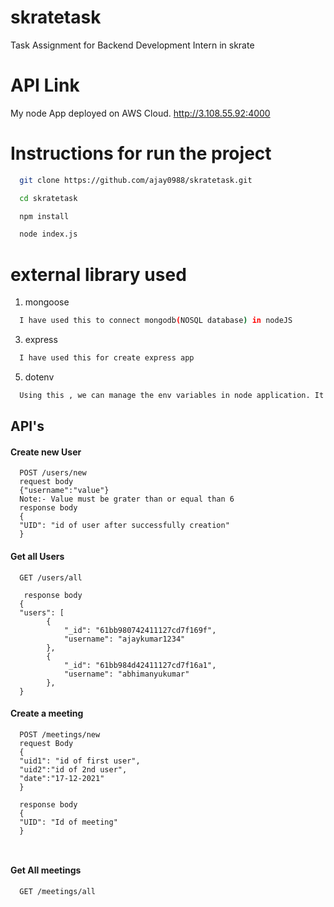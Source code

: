 # skratetask
Task Assignment for Backend Development Intern in skrate

# API Link
My node App deployed on AWS Cloud.
http://3.108.55.92:4000

# Instructions for run the project

```bash
  git clone https://github.com/ajay0988/skratetask.git
```
```bash
  cd skratetask
```
```bash
  npm install
```

```bash
  node index.js
```

# external library used 
1. mongoose
```bash
  I have used this to connect mongodb(NOSQL database) in nodeJS
```
3. express
```bash
  I have used this for create express app
```

5. dotenv
```bash
  Using this , we can manage the env variables in node application. It is work like secret file
```

## API's 

#### Create new User

```http
  POST /users/new
  request body 
  {"username":"value"}
  Note:- Value must be grater than or equal than 6
  response body 
  {
  "UID": "id of user after successfully creation"
  }
```

#### Get all Users

```http
  GET /users/all
  
   response body 
  {
  "users": [
        {
            "_id": "61bb980742411127cd7f169f",
            "username": "ajaykumar1234"
        },
        {
            "_id": "61bb984d42411127cd7f16a1",
            "username": "abhimanyukumar"
        },
  }
```
#### Create a meeting

```http
  POST /meetings/new
  request Body 
  {
  "uid1": "id of first user",
  "uid2":"id of 2nd user",
  "date":"17-12-2021"
  }
  
  response body 
  {
  "UID": "Id of meeting"
  }
  
  
```
#### Get All meetings

```http
  GET /meetings/all
```

